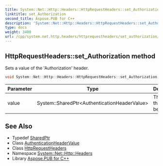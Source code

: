 ```yaml
---
title: System::Net::Http::Headers::HttpRequestHeaders::set_Authorization method
linktitle: set_Authorization
second_title: Aspose.PUB for C++
description: 'System::Net::Http::Headers::HttpRequestHeaders::set_Authorization method. Sets a value of the ''Authorization'' header in C++.'
type: docs
weight: 3400
url: /cpp/system.net.http.headers/httprequestheaders/set_authorization/
---
```

## HttpRequestHeaders::set_Authorization method


Sets a value of the 'Authorization' header.

```cpp
void System::Net::Http::Headers::HttpRequestHeaders::set_Authorization(System::SharedPtr<AuthenticationHeaderValue> value)
```


| Parameter | Type | Description |
| --- | --- | --- |
| value | System::SharedPtr\<AuthenticationHeaderValue\> | The value that must be set. |

## See Also

* Typedef [SharedPtr](../../../system/sharedptr/)
* Class [AuthenticationHeaderValue](../../authenticationheadervalue/)
* Class [HttpRequestHeaders](../)
* Namespace [System::Net::Http::Headers](../../)
* Library [Aspose.PUB for C++](../../../)
